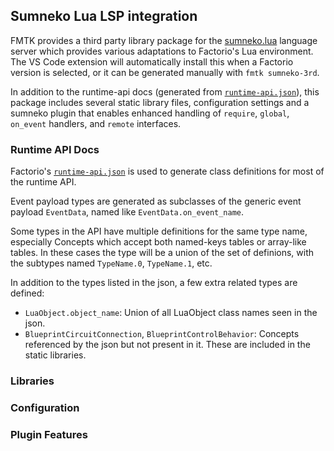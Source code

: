 ## Sumneko Lua LSP integration

FMTK provides a third party library package for the [sumneko.lua](https://marketplace.visualstudio.com/items?itemName=sumneko.lua) language server which provides various adaptations to Factorio's Lua environment. The VS Code extension will automatically install this when a Factorio version is selected, or it can be generated manually with `fmtk sumneko-3rd`.

In addition to the runtime-api docs (generated from [`runtime-api.json`](https://lua-api.factorio.com/latest/json-docs.html)), this package includes several static library files, configuration settings and a sumneko plugin that enables enhanced handling of `require`, `global`, `on_event` handlers, and `remote` interfaces.


### Runtime API Docs

Factorio's [`runtime-api.json`](https://lua-api.factorio.com/latest/json-docs.html) is used to generate class definitions for most of the runtime API.

Event payload types are generated as subclasses of the generic event payload `EventData`, named like `EventData.on_event_name`.

Some types in the API have multiple definitions for the same type name, especially Concepts which accept both named-keys tables or array-like tables. In these cases the type will be a union of the set of definions, with the subtypes named `TypeName.0`, `TypeName.1`, etc.

In addition to the types listed in the json, a few extra related types are defined:
 * `LuaObject.object_name`: Union of all LuaObject class names seen in the json.
 * `BlueprintCircuitConnection`, `BlueprintControlBehavior`: Concepts referenced by the json but not present in it. These are included in the static libraries.

### Libraries




### Configuration



### Plugin Features


<!--
  * `"Lua.workspace.library"` will be automatically updated with a `/data` link to the selected version,
-->
